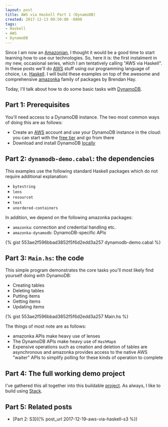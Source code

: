 ```yaml
---
layout: post
title: AWS via Haskell Part 1 (DynamoDB)
created: 2017-12-13 09:50:00 -0800
tags:
- Haskell
- AWS
- DynamoDB
---
```

Since I am now an [Amazonian][amazon], I thought it would be a good time to start learning how to use our technologies. So, here it is: the first instalment in my new, occasional series, which I am tentatively calling "AWS via Haskell". In these posts we'll do [AWS][aws] stuff using our programming language of choice, i.e. [Haskell][haskell]. I will build these examples on top of the awesome and comprehensive [amazonka][amazonka] family of packages by Brendan Hay.

Today, I'll talk about how to do some basic tasks with [DynamoDB][dynamodb].

## Part 1: Prerequisites

You'll need access to a DynamoDB instance. The two most common ways of doing this are as follows:

* Create an [AWS][aws] account and use your DynamoDB instance in the cloud: you can start with the [free tier][aws-free-tier] and go from there
* Download and install DynamoDB [locally][dynamodb-local]

## Part 2: `dynamodb-demo.cabal`: the dependencies

This examples use the following standard Haskell packages which do not require additional explanation:

* `bytestring`
* `lens`
* `resourcet`
* `text`
* `unordered-containers`

In addition, we depend on the following amazonka packages:

* `amazonka`: connection and credential handling etc.
* `amazonka-dynamodb`: DynamoDB-specific APIs

{% gist 553ae2f596bbad3852f5f6d2edd3a257 dynamodb-demo.cabal %}

## Part 3: `Main.hs`: the code

This simple program demonstrates the core tasks you'll most likely find yourself doing with DynamoDB:

* Creating tables
* Deleting tables
* Putting items
* Getting items
* Updating items

{% gist 553ae2f596bbad3852f5f6d2edd3a257 Main.hs %}

The things of most note are as follows:

* amazonka APIs make heavy use of lenses
* The DynamoDB APIs make heavy use of `HashMap`s
* Expensive operations such as creation and deletion of tables are asynchronous and amazonka provides access to the native AWS "waiter" APIs to simplify polling for these kinds of operation to complete

## Part 4: The full working demo project

I've gathered this all together into this buildable [project][aws-via-haskell-repo]. As always, I like to build using [Stack][stack].

## Part 5: Related posts

* [Part 2: S3]({% post_url 2017-12-19-aws-via-haskell-s3 %})

[amazon]: http://www.amazon.com/
[amazonka]: https://github.com/brendanhay/amazonka/
[aws]: https://aws.amazon.com/
[aws-free-tier]: https://aws.amazon.com/free/
[aws-via-haskell-repo]: https://github.com/rcook/aws-via-haskell/
[dynamodb]: https://aws.amazon.com/dynamodb/
[dynamodb-local]: http://docs.aws.amazon.com/amazondynamodb/latest/developerguide/DynamoDBLocal.html
[haskell]: https://www.haskell.org/
[stack]: https://haskellstack.org/
